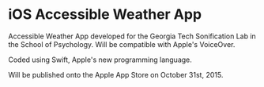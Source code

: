 # iOS Accessible Weather App

Accessible Weather App developed for the Georgia Tech Sonification Lab in the School of Psychology. 
Will be compatible with Apple's VoiceOver.

Coded using Swift, Apple's new programming language. 

Will be published onto the Apple App Store on October 31st, 2015. 
